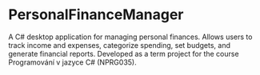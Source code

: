 # PersonalFinanceManager
A C# desktop application for managing personal finances. Allows users to track income and expenses, categorize spending, set budgets, and generate financial reports. Developed as a term project for the course Programování v jazyce C# (NPRG035).

